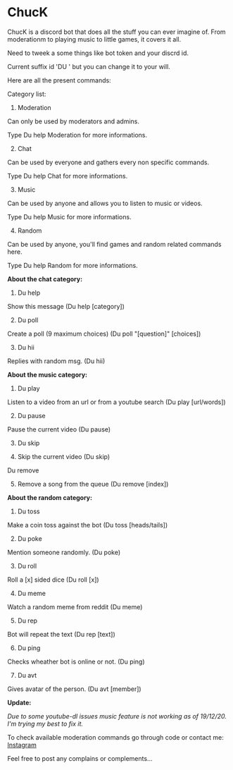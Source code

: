 # ChucK
ChucK is a discord bot that does all the stuff you can ever imagine of. From moderationm to playing music to little games, it covers it all.

Need to tweek a some things like bot token and your discrd id.

Current suffix id 'DU ' but you can change it to your will.

Here are all the present commands:

Category list:

1. Moderation

Can only be used by moderators and admins.

Type Du help Moderation for more informations.

2. Chat

Can be used by everyone and gathers every non specific commands.

Type Du help Chat for more informations.

3. Music

Can be used by anyone and allows you to listen to music or videos.

Type Du help Music for more informations.

4. Random

Can be used by anyone, you'll find games and random related commands here.

Type Du help Random for more informations.




**About the chat category:**

1. Du help

Show this message (Du help [category])

2. Du poll

Create a poll (9 maximum choices) (Du poll "[question]" [choices])

3. Du hii

Replies with random msg. (Du hii)




**About the music category:**

1. Du play

Listen to a video from an url or from a youtube search (Du play [url/words])

2. Du pause

Pause the current video (Du pause)

3. Du skip

4. Skip the current video (Du skip)

Du remove

5. Remove a song from the queue (Du remove [index])




**About the random category:**

1. Du toss

Make a coin toss against the bot (Du toss [heads/tails])

2. Du poke

Mention someone randomly. (Du poke)

3. Du roll

Roll a [x] sided dice (Du roll [x])

4. Du meme

Watch a random meme from reddit (Du meme)

5. Du rep

Bot will repeat the text (Du rep [text])

6. Du ping

Checks wheather bot is online or not. (Du ping)

7. Du avt

Gives avatar of the person. (Du avt [member])


**Update:**

*Due to some youtube-dl issues music feature is not working as of 19/12/20. I'm trying my best to fix it.*

To check available moderation commands go through code or contact me: [Instagram](https://www.instagram.com/yogesh_.xd/)

Feel free to post any complains or complements...
